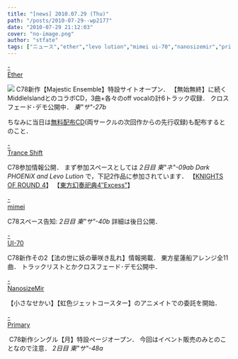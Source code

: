 ```yaml
---
title: "[news] 2010.07.29 (Thu)"
path: "/posts/2010-07-29--wp2177"
date: "2010-07-29 21:12:03"
cover: "no-image.png"
author: "stfate"
tags: ["ニュース","ether","levo lution","mimei ui-70","nanosizemir","primary"]
---
```


<style type="text/css">
<!--
p {white-space: pre-wrap};
-->
</style>

<a class="topics" href="http://www.ether-music.com/" target="_blank">- Ether</a>
<div class="news"><a href="http://www.ether-music.com/music/me.html"><img src="http://www.ether-music.com/img/me/mebanner.jpg"></a>
C78新作【Majestic Ensemble】特設サイトオープン．
【無始無終】に続くMiddleIslandとのコラボCD，3曲+各々のoff vocalの計6トラック収録．
クロスフェード･デモ公開中．
<em>東"サ"-27b</em>

ちなみに当日は<a href="http://www.ether-music.com/music/flee.html">無料配布CD</a>(両サークルの次回作からの先行収録)も配布するとのこと．</div>

<a class="topics" href="http://www.levolution.info/" target="_blank">- Trance Shift</a>
<div class="news">C78参加情報公開．
まず参加スペースとしては <em>2日目 東"ネ"-09ab Dark PHOENiX and Levo Lution</em>
で，下記2作品に参加されています．
【<a href="http://www.radio-mnc.net/KNTS-0004/">KNIGHTS OF ROUND 4</a>】
【<a href="http://sepher.jp/circle/circle_18.htm">東方幻奏祀典4″Excess”</a>】</div>

<a class="topics" href="http://totsu-kuni.net/" target="_blank">- mimei</a>
<div class="news">C78スペース告知: <em>2日目 東"サ"-40b</em>
詳細は後日公開．</div>

<a class="topics" href="http://ui-70.sakura.ne.jp/ui-70/" target="_blank">- UI-70</a>
<div class="news">C78新作その2【法の世に妖の華咲き乱れ】情報掲載．
東方星蓮船アレンジ全11曲．
トラックリストとかクロスフェード･デモ公開中．</div>

<a class="topics" href="http://nanosizemir.com/" target="_blank">- NanosizeMir</a>
<div class="news">【小さなせかい】【虹色ジェットコースター】のアニメイトでの委託を開始．</div>

<a class="topics" href="http://primary-yuiko.com/" target="_blank">- Primary</a>
<div class="news"><a href="http://primary-yuiko.com/5th_single/TSUKI/"><img src="http://primary-yuiko.com/5th_single/TSUKI/tsuki_bn-01.jpg" alt="" /></a>
C78新作シングル【月】特設ページオープン．
今回はイベント販売のみとのことなので注意．
<em>2日目 東"サ"-48a</em></div>